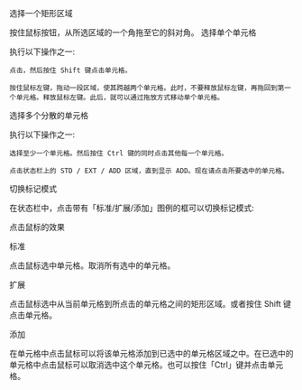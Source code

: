 选择一个矩形区域

按住鼠标按钮，从所选区域的一个角拖至它的斜对角。
选择单个单元格

执行以下操作之一:

    点击，然后按住 Shift 键点击单元格。

    按住鼠标左键，拖动一段区域，使其跨越两个单元格。此时，不要释放鼠标左键，再拖回到第一个单元格。释放鼠标左键。此后，就可以通过拖放方式移动单个单元格。

选择多个分散的单元格

执行以下操作之一:

    选择至少一个单元格。然后按住 Ctrl 键的同时点击其他每一个单元格。

    点击状态栏上的 STD / EXT / ADD 区域，直到显示 ADD。现在请点击所要选中的单元格。

切换标记模式

在状态栏中，点击带有「标准/扩展/添加」图例的框可以切换标记模式:


	

点击鼠标的效果

标准
	

点击鼠标选中单元格。取消所有选中的单元格。

扩展
	

点击鼠标选中从当前单元格到所点击的单元格之间的矩形区域。或者按住 Shift 键点击单元格。

添加
	

在单元格中点击鼠标可以将该单元格添加到已选中的单元格区域之中。在已选中的单元格中点击鼠标可以取消选中这个单元格。也可以按住「Ctrl」键并点击单元格。
